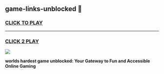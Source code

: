 
## game-links-unblocked 👋
<h3>
<a href="https://premium.freeplayer.one?title=game-links-unblocked&ref=14F">CLICK TO PLAY</a></h3>
<hr>

<h3>
<a href="https://premium.freeplayer.one?title=game-links-unblocked&ref=14F">CLICK 2 PLAY</a>
  
</h3>

<a href="https://premium.freeplayer.one?title=game-links-unblocked&ref=12F/"><img src="https://clearcache.store/games.png"></a>


**worlds hardest game unblocked: Your Gateway to Fun and Accessible Online Gaming**
